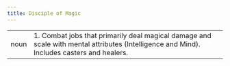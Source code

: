 ```yaml
---
title: Disciple of Magic
---
```

| | |
| --- | --- |
| noun | 1.  	Combat jobs that primarily deal magical damage and scale with mental attributes (Intelligence and Mind). Includes casters and healers.	|
